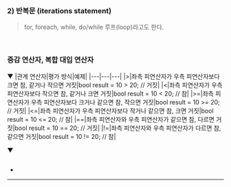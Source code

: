 ### 2) 반복문 (iterations statement)
> for, foreach, while, do/while
> 루프(loop)라고도 한다.
<br>

### 증감 연산자, 복합 대입 연산자
> 

▼ 
|관계 연산자|평가 방식|예제|
|---|---|---|
|>|좌측 피연산자가 우측 피연산자보다 크면 참, 같거나 작으면 거짓|bool result = 10 > 20;  // 거짓|
|<|좌측 피연산자가 우측 피연산자보다 작으면 참, 같거나 크면 거짓|bool result = 10 < 20;  // 참|
|>=|좌측 피연산자가 우측 피연산자보다 크거나 같으면 참, 작으면 거짓|bool result = 10 >= 20;  // 거짓|
|<=|좌측 피연산자가 우측 피연산자보다 작거나 같으면 참, 크면 거짓|bool result = 10 <= 20;  // 참|
|==|좌측 피연산자와 우측 피연산자가 같으면 참, 다르면 거짓|bool result = 10 == 20;  // 거짓|
|!=|좌측 피연산자와 우측 피연산자가 다르면 참, 같으면 거짓|bool result = 10 != 20;  // 참|
<br>

▼ 
> 

```csharp
```
- 

****
<br>
